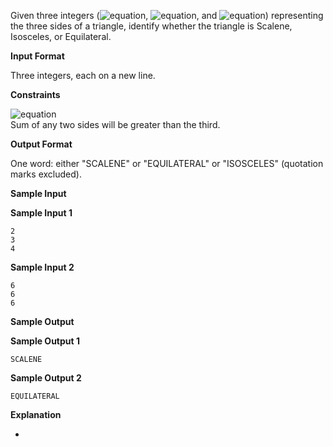 Given three integers (![equation](http://latex.codecogs.com/svg.latex?\inline&space;X), ![equation](http://latex.codecogs.com/svg.latex?\inline&space;Y), and ![equation](http://latex.codecogs.com/svg.latex?\inline&space;Z)) representing the three sides of a triangle, identify whether the triangle is Scalene, Isosceles, or Equilateral.

__Input Format__

Three integers, each on a new line.

__Constraints__

![equation](https://latex.codecogs.com/svg.latex?\inline&space;1&space;\le&space;X,Y,Z&space;\le&space;1000)<br> 
Sum of any two sides will be greater than the third.

__Output Format__

One word: either "SCALENE" or "EQUILATERAL" or "ISOSCELES" (quotation marks excluded).

__Sample Input__

__Sample Input 1__
```commandline
2
3
4
```
__Sample Input 2__
```commandline
6
6
6
``` 
__Sample Output__

__Sample Output 1__
```commandline
SCALENE
```
__Sample Output 2__
```commandline
EQUILATERAL 
``` 
__Explanation__

-